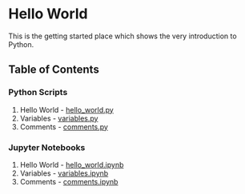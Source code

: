 # Hello World

This is the getting started place which shows the very introduction to Python.

## Table of Contents

### Python Scripts

1. Hello World - [hello_world.py](./hello_world.py)
2. Variables - [variables.py](./variables.py)
3. Comments - [comments.py](./comments.py)

### Jupyter Notebooks

1. Hello World - [hello_world.ipynb](./hello_world.ipynb)
2. Variables - [variables.ipynb](./variables.ipynb)
3. Comments - [comments.ipynb](./comments.ipynb)
